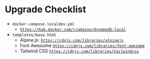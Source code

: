 # Upgrade Checklist

- `docker-compose.localdev.yml`
  - [`https://hub.docker.com/r/amazon/dynamodb-local`](https://hub.docker.com/r/amazon/dynamodb-local)
- `templates/base.html`
  - Alpine.js: [`https://cdnjs.com/libraries/alpinejs`](https://cdnjs.com/libraries/alpinejs)
  - Font Awesome [`https://cdnjs.com/libraries/font-awesome`](https://cdnjs.com/libraries/font-awesome)
  - Tailwind CSS [`https://cdnjs.com/libraries/tailwindcss`](https://cdnjs.com/libraries/tailwindcss)
